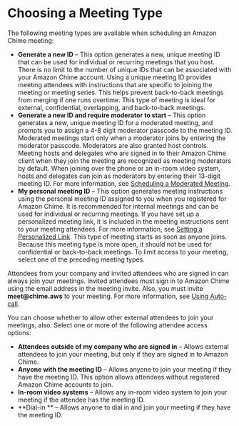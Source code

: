 # Choosing a Meeting Type<a name="personal-ID"></a>

The following meeting types are available when scheduling an Amazon Chime meeting:
+ **Generate a new ID** – This option generates a new, unique meeting ID that can be used for individual or recurring meetings that you host\. There is no limit to the number of unique IDs that can be associated with your Amazon Chime account\. Using a unique meeting ID provides meeting attendees with instructions that are specific to joining the meeting or meeting series\. This helps prevent back\-to\-back meetings from merging if one runs overtime\. This type of meeting is ideal for external, confidential, overlapping, and back\-to\-back meetings\.
+ **Generate a new ID and require moderator to start** – This option generates a new, unique meeting ID for a moderated meeting, and prompts you to assign a 4\-8 digit moderator passcode to the meeting ID\. Moderated meetings start only when a moderator joins by entering the moderator passcode\. Moderators are also granted host controls\. Meeting hosts and delegates who are signed in to their Amazon Chime client when they join the meeting are recognized as meeting moderators by default\. When joining over the phone or an in\-room video system, hosts and delegates can join as moderators by entering their 13\-digit meeting ID\. For more information, see [Scheduling a Moderated Meeting](moderate-meeting.md)\.
+ **My personal meeting ID** – This option generates meeting instructions using the personal meeting ID assigned to you when you registered for Amazon Chime\. It is recommended for internal meetings and can be used for individual or recurring meetings\. If you have set up a personalized meeting link, it is included in the meeting instructions sent to your meeting attendees\. For more information, see [Setting a Personalized Link](chime-create-account.md#set-link)\. This type of meeting starts as soon as anyone joins\. Because this meeting type is more open, it should not be used for confidential or back\-to\-back meetings\. To limit access to your meeting, select one of the preceding meeting types\.

Attendees from your company and invited attendees who are signed in can always join your meetings\. Invited attendees must sign in to Amazon Chime using the email address in the meeting invite\. Also, you must invite **meet@chime\.aws** to your meeting\. For more information, see [Using Auto\-call](chime-scheduling-best-practices.md#autocall)\.

You can choose whether to allow other external attendees to join your meetings, also\. Select one or more of the following attendee access options: 
+ **Attendees outside of my company who are signed in** – Allows external attendees to join your meeting, but only if they are signed in to Amazon Chime\.
+ **Anyone with the meeting ID** – Allows anyone to join your meeting if they have the meeting ID\. This option allows attendees without registered Amazon Chime accounts to join\.
+ **In\-room video systems** – Allows any in\-room video system to join your meeting if the attendee has the meeting ID\.
+ **Dial\-in ** – Allows anyone to dial in and join your meeting if they have the meeting ID\.